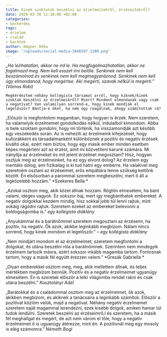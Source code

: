 ```yaml
---
title: Kinek szoktatok beszélni az érzelmeitekről, érzéseitekről?
date: 2020-03-30 11:38:00 +02:00
categories:
- körkérdés
tags:
- érzelem
- család
- barátok
author: Wágner Réka
image: "/uploads/social-media-3846597_1280.png"
---
```


*„Ha leírhatatlan, akkor ne írd le. Ha megfogalmazhatatlan, akkor ne fogalmazd meg. Nem kell esszét írni belőle. Senkinek nem kell beszámolnod és senkinek nem kell megmagyaráznod. Senkinek nem kell úgy elmondanod, hogy megértse. Aki megérti, szavak nélkül is megérti.” (Vámos Robi)*

`Megkérdeztem néhány kollégista társamat arról, hogy kiknek/kinek szoktak beszélni az érzelmeikről? Miért? Mindent elmondanak vagy csak a negatívat? Van valamilyen sorrend-e, hogy kinek mondják el legelőször? Bántja-e őket, ha nem úgy reagálnak, ahogy számítottak rá?`

„Először is megfontolom magamban, hogy hogyan is érzek. Nem szeretem, ha valamelyik érzelmemet gondolkodás nélkül, indulatból kimondom. Abba is bele szoktam gondolni, hogy mi történik, ha visszamondják azt később egy veszekedés során. 
Az is nehezíti az érzelmeink kifejezését, hogy kultúrákként és társadalmanként különböznek a pozitív és negatív érzések kiváltó okai, ezért nem biztos, hogy egy másik ember minden esetben képes megérteni azt az érzést, amit mi közvetíteni karunk számára. 
Mi irányítja az érzelmeket és mit jelent érzelmet megosztani? Hisz, hogyan osztjuk meg az érzelmeinket, ha ez egy elvont dolog? Az érzelem egy mentális dolog, ami fizikailag is ki tud hatni egy emberre. Ha valakivel meg szeretném osztani az érzéseimet, erős empátiára lenne szükség kettőnk között. Én elsősorban a párommal szeretem megbeszélni, mert ő áll a legközelebb hozzám.” *Szekeres Bella *

„Azokal osztom meg, akik közel állnak hozzám. Rögtön elmesélem, ha bánt valami, ideges vagyok. Ez sokszor baj, mert így megbánthatok embereket. A negatív dolgokkal kezdem mindig, hisz sokkal jobb túl lenni rajtuk, mint sokáig rágódni rajtuk. Szeretem ezeket az embereket belevonni a boldogságomba is.” *egy kollégista diáklány*

„Anyukámmal és a barátnőmmel szeretem megosztani az érzéseim, ha pozitív, ha negatív. Ők azok, akikbe leginkább megbízom. Nálam nincs sorrend, hogy kinek mondom el legelőször.” – *egy kollégista diáklány*

„Nem mindjárt mondom el az érzelmeimet, szeretem megfontolni a dolgokat, és utána beszélni róla a barátnőmnek. Szerintem nem mindegyik érzelmem tartozik másra, ezért sokszor inkább magamba tartom. Fontosnak tartom, hogy a másik fél együtt érezzen velem.” *Gresák Gabriella *

„Olyan emberekkel osztom meg, meg, akik mellettem állnak, és teljes mértékben megbízom bennük. Pozitív és a negatív érzelmeimet ugyanúgy elmesélem. Én is szeretek először a lelki világomba rendet rakni és csak utána beszélni.” *Kosztolányi Adél*

„Barátokkal és a családommal osztom meg az érzelmeimet, ők azok, akikben megbízom, és akiknek a tanácsaira a leginkább számítok. Először a pozitívat közlöm velük, majd a negatívat. Néhány negatív érzelmemet szeretem saját magammal lerendezni, ezek kisebb dolgok, amiken hamar túl tudok lendülni. Szeretek beszélni az érzéseimrő,l és szeretem, ha a másik fél meghallgat és megért, de azt nem várom el tőle, hogy a negatív érzelmeimet ő is ugyanúgy átérezze, mint én. A pozitívnál meg egy mosoly is elég számomra.”  *Németh Bogi*
